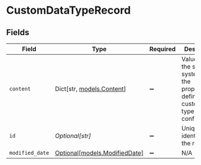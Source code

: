 # CustomDataTypeRecord


## Fields

| Field                                                                                           | Type                                                                                            | Required                                                                                        | Description                                                                                     |
| ----------------------------------------------------------------------------------------------- | ----------------------------------------------------------------------------------------------- | ----------------------------------------------------------------------------------------------- | ----------------------------------------------------------------------------------------------- |
| `content`                                                                                       | Dict[str, [models.Content](../models/content.md)]                                               | :heavy_minus_sign:                                                                              | Values from the source system for the properties defined in the custom data type configuration. |
| `id`                                                                                            | *Optional[str]*                                                                                 | :heavy_minus_sign:                                                                              | Unique identifier of the record.                                                                |
| `modified_date`                                                                                 | [Optional[models.ModifiedDate]](../models/modifieddate.md)                                      | :heavy_minus_sign:                                                                              | N/A                                                                                             |